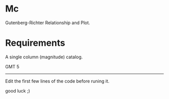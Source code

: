 # Mc
Gutenberg-Richter Relationship and Plot.

# Requirements

A single column (magnitude) catalog.

GMT 5

----------------------------------------

Edit the first few lines of the code before runing it.

good luck ;)
